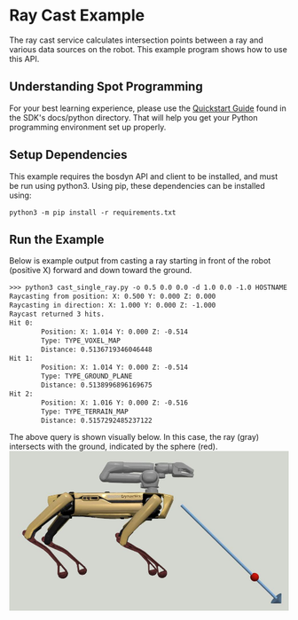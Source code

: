 <!--
Copyright (c) 2023 Boston Dynamics, Inc.  All rights reserved.

Downloading, reproducing, distributing or otherwise using the SDK Software
is subject to the terms and conditions of the Boston Dynamics Software
Development Kit License (20191101-BDSDK-SL).
-->

# Ray Cast Example

The ray cast service calculates intersection points between a ray and various data sources on the robot. This example program shows how to use this API.

## Understanding Spot Programming

For your best learning experience, please use the [Quickstart Guide](../../../docs/python/quickstart.md)
found in the SDK's docs/python directory. That will help you get your Python programming environment set up properly.

## Setup Dependencies

This example requires the bosdyn API and client to be installed, and must be run using python3. Using pip, these dependencies can be installed using:

```shell
python3 -m pip install -r requirements.txt
```

## Run the Example

Below is example output from casting a ray starting in front of the robot (positive X) forward and down toward the ground.

```shell
>>> python3 cast_single_ray.py -o 0.5 0.0 0.0 -d 1.0 0.0 -1.0 HOSTNAME
Raycasting from position: X: 0.500 Y: 0.000 Z: 0.000
Raycasting in direction: X: 1.000 Y: 0.000 Z: -1.000
Raycast returned 3 hits.
Hit 0:
        Position: X: 1.014 Y: 0.000 Z: -0.514
        Type: TYPE_VOXEL_MAP
        Distance: 0.5136719346046448
Hit 1:
        Position: X: 1.014 Y: 0.000 Z: -0.514
        Type: TYPE_GROUND_PLANE
        Distance: 0.5138996896169675
Hit 2:
        Position: X: 1.016 Y: 0.000 Z: -0.516
        Type: TYPE_TERRAIN_MAP
        Distance: 0.5157292485237122
```

The above query is shown visually below. In this case, the ray (gray) intersects with the ground, indicated by the sphere (red).
![Ray Cast Example Image](ray_cast.jpg)
